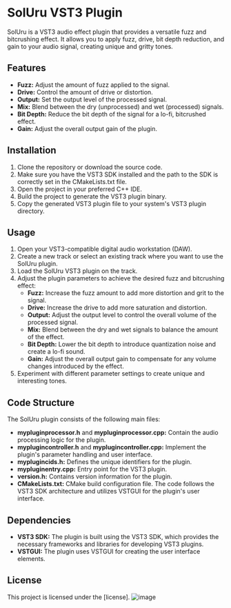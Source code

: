 # SolUru VST3 Plugin

SolUru is a VST3 audio effect plugin that provides a versatile fuzz and bitcrushing effect. It allows you to apply fuzz, drive, bit depth reduction, and gain to your audio signal, creating unique and gritty tones.

## Features
- **Fuzz:** Adjust the amount of fuzz applied to the signal.
- **Drive:** Control the amount of drive or distortion.
- **Output:** Set the output level of the processed signal.
- **Mix:** Blend between the dry (unprocessed) and wet (processed) signals.
- **Bit Depth:** Reduce the bit depth of the signal for a lo-fi, bitcrushed effect.
- **Gain:** Adjust the overall output gain of the plugin.

## Installation
1. Clone the repository or download the source code.
2. Make sure you have the VST3 SDK installed and the path to the SDK is correctly set in the CMakeLists.txt file.
3. Open the project in your preferred C++ IDE.
4. Build the project to generate the VST3 plugin binary.
5. Copy the generated VST3 plugin file to your system's VST3 plugin directory.

## Usage
1. Open your VST3-compatible digital audio workstation (DAW).
2. Create a new track or select an existing track where you want to use the SolUru plugin.
3. Load the SolUru VST3 plugin on the track.
4. Adjust the plugin parameters to achieve the desired fuzz and bitcrushing effect:
   - **Fuzz:** Increase the fuzz amount to add more distortion and grit to the signal.
   - **Drive:** Increase the drive to add more saturation and distortion.
   - **Output:** Adjust the output level to control the overall volume of the processed signal.
   - **Mix:** Blend between the dry and wet signals to balance the amount of the effect.
   - **Bit Depth:** Lower the bit depth to introduce quantization noise and create a lo-fi sound.
   - **Gain:** Adjust the overall output gain to compensate for any volume changes introduced by the effect.
5. Experiment with different parameter settings to create unique and interesting tones.

## Code Structure
The SolUru plugin consists of the following main files:
- **mypluginprocessor.h** and **mypluginprocessor.cpp:** Contain the audio processing logic for the plugin.
- **myplugincontroller.h** and **myplugincontroller.cpp:** Implement the plugin's parameter handling and user interface.
- **myplugincids.h:** Defines the unique identifiers for the plugin.
- **mypluginentry.cpp:** Entry point for the VST3 plugin.
- **version.h:** Contains version information for the plugin.
- **CMakeLists.txt:** CMake build configuration file.
The code follows the VST3 SDK architecture and utilizes VSTGUI for the plugin's user interface.

## Dependencies
- **VST3 SDK:** The plugin is built using the VST3 SDK, which provides the necessary frameworks and libraries for developing VST3 plugins.
- **VSTGUI:** The plugin uses VSTGUI for creating the user interface elements.

## License
This project is licensed under the [license].
![image](https://github.com/BaltiBerre/BaltisFuzz/assets/119361606/7a98f532-7f0f-4ced-8071-a2a0fb383f0b)
